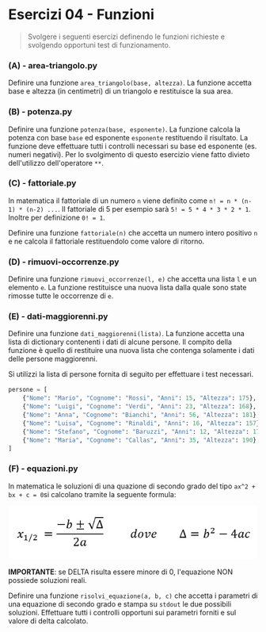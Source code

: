 # Esercizi 04 - Funzioni

> Svolgere i seguenti esercizi definendo le funzioni richieste e svolgendo opportuni test di funzionamento.

### (A) - area-triangolo.py

Definire una funzione `area_triangolo(base, altezza)`. La funzione accetta base e altezza (in centimetri) di un triangolo e restituisce la sua area.

### (B) - potenza.py

Definire una funzione `potenza(base, esponente)`. La funzione calcola la potenza con base `base` ed esponente `esponente`
restituendo il risultato. La funzione deve effettuare tutti i controlli necessari su base ed esponente (es. numeri negativi).
Per lo svolgimento di questo esercizio viene fatto divieto dell'utilizzo dell'operatore `**`.
### (C) - fattoriale.py

In matematica il fattoriale di un numero `n` viene definito come `n! = n * (n-1) * (n-2) ...`. Il fattoriale di 5 per
esempio sarà `5! = 5 * 4 * 3 * 2 * 1`. Inoltre per definizione `0! = 1`.

Definire una funzione `fattoriale(n)` che accetta un numero intero positivo `n` e ne calcola il fattoriale restituendolo
come valore di ritorno.

### (D) - rimuovi-occorrenze.py

Definire una funzione `rimuovi_occorrenze(l, e)` che accetta una lista `l` e un elemento `e`. La funzione restituisce una nuova
lista dalla quale sono state rimosse tutte le occorrenze di `e`.

### (E) - dati-maggiorenni.py

Definire una funzione `dati_maggiorenni(lista)`. La funzione accetta una lista di dictionary contenenti i dati di alcune persone.
Il compito della funzione è quello di restituire una nuova lista che contenga solamente i dati delle persone maggiorenni.

Si utilizzi la lista di persone fornita di seguito per effettuare i test necessari.

```python
persone = [
    {"Nome": "Mario", "Cognome": "Rossi", "Anni": 15, "Altezza": 175},
    {"Nome": "Luigi", "Cognome": "Verdi", "Anni": 23, "Altezza": 168},
    {"Nome": "Anna", "Cognome": "Bianchi", "Anni": 56, "Altezza": 181},
    {"Nome": "Luisa", "Cognome": "Rinaldi", "Anni": 16, "Altezza": 157},
    {"Nome": "Stefano", "Cognome": "Baruzzi", "Anni": 12, "Altezza": 178},
    {"Nome": "Maria", "Cognome": "Callas", "Anni": 35, "Altezza": 190}        
]
```

### (F) - equazioni.py

In matematica le soluzioni di una quazione di secondo grado del tipo `ax^2 + bx + c = 0`si calcolano tramite la seguente formula:

![formula](../../Materiali/images/formula-equazioni.jpg)

**IMPORTANTE**: se DELTA risulta essere minore di 0, l'equazione NON possiede soluzioni reali.

Definire una funzione `risolvi_equazione(a, b, c)` che accetta i parametri di una equazione di secondo grado e stampa su `stdout` le due possibili soluzioni.
Effettuare tutti i controlli opportuni sui parametri forniti e sul valore di delta calcolato.